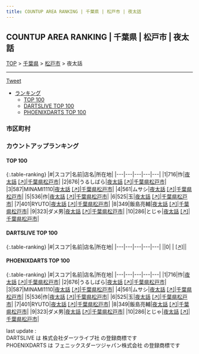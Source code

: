 ```yaml
---
title: COUNTUP AREA RANKING | 千葉県 | 松戸市 | 夜太話
---
```

## COUNTUP AREA RANKING | 千葉県 | 松戸市 | 夜太話

[TOP](/darts/rank/) > [千葉県](/darts/rank/千葉県/) > [松戸市](/darts/rank/千葉県/松戸市/) > 夜太話

___

<a href="https://twitter.com/share?ref_src=twsrc%5Etfw" data-text="COUNTUP AREA RANKING | 千葉県松戸市夜太話" class="twitter-share-button" data-hashtags="DARTSLIVE,PHOENIXDARTS,darts,ダーツ" data-show-count="false">Tweet</a>

* [ランキング](#カウントアップランキング)
    * [TOP 100](#top-100)
    * [DARTSLIVE TOP 100](#dartslive-top-100)
    * [PHOENIXDARTS TOP 100](#phoenixdarts-top-100)

### 市区町村

<ul>

</ul>

### カウントアップランキング

#### TOP 100



{:.table-ranking}
|#|スコア|名前|店名|所在地|
|---|---|---|---|---|
|1|716|<span class="rank-name-pd">怍</span>|<a href="/darts/rank/shops/93711.html">夜太話</a> <a href="https://vs.phoenixdarts.com/jp/shop/shopDetailInfo/s_93711?s_seq=93711">[↗]</a>|<a href="/darts/rank/千葉県/松戸市">千葉県松戸市</a>|
|2|676|<span class="rank-name-pd">うるしばら</span>|<a href="/darts/rank/shops/93711.html">夜太話</a> <a href="https://vs.phoenixdarts.com/jp/shop/shopDetailInfo/s_93711?s_seq=93711">[↗]</a>|<a href="/darts/rank/千葉県/松戸市">千葉県松戸市</a>|
|3|587|<span class="rank-name-pd">MINAMI1110</span>|<a href="/darts/rank/shops/93711.html">夜太話</a> <a href="https://vs.phoenixdarts.com/jp/shop/shopDetailInfo/s_93711?s_seq=93711">[↗]</a>|<a href="/darts/rank/千葉県/松戸市">千葉県松戸市</a>|
|4|561|<span class="rank-name-pd">ムサシ</span>|<a href="/darts/rank/shops/93711.html">夜太話</a> <a href="https://vs.phoenixdarts.com/jp/shop/shopDetailInfo/s_93711?s_seq=93711">[↗]</a>|<a href="/darts/rank/千葉県/松戸市">千葉県松戸市</a>|
|5|536|<span class="rank-name-pd">作</span>|<a href="/darts/rank/shops/93711.html">夜太話</a> <a href="https://vs.phoenixdarts.com/jp/shop/shopDetailInfo/s_93711?s_seq=93711">[↗]</a>|<a href="/darts/rank/千葉県/松戸市">千葉県松戸市</a>|
|6|525|<span class="rank-name-pd">玉</span>|<a href="/darts/rank/shops/93711.html">夜太話</a> <a href="https://vs.phoenixdarts.com/jp/shop/shopDetailInfo/s_93711?s_seq=93711">[↗]</a>|<a href="/darts/rank/千葉県/松戸市">千葉県松戸市</a>|
|7|401|<span class="rank-name-pd">RYUTO</span>|<a href="/darts/rank/shops/93711.html">夜太話</a> <a href="https://vs.phoenixdarts.com/jp/shop/shopDetailInfo/s_93711?s_seq=93711">[↗]</a>|<a href="/darts/rank/千葉県/松戸市">千葉県松戸市</a>|
|8|349|<span class="rank-name-pd">飯島亮輔</span>|<a href="/darts/rank/shops/93711.html">夜太話</a> <a href="https://vs.phoenixdarts.com/jp/shop/shopDetailInfo/s_93711?s_seq=93711">[↗]</a>|<a href="/darts/rank/千葉県/松戸市">千葉県松戸市</a>|
|9|323|<span class="rank-name-pd">ダメ男</span>|<a href="/darts/rank/shops/93711.html">夜太話</a> <a href="https://vs.phoenixdarts.com/jp/shop/shopDetailInfo/s_93711?s_seq=93711">[↗]</a>|<a href="/darts/rank/千葉県/松戸市">千葉県松戸市</a>|
|10|286|<span class="rank-name-pd">とじゃ</span>|<a href="/darts/rank/shops/93711.html">夜太話</a> <a href="https://vs.phoenixdarts.com/jp/shop/shopDetailInfo/s_93711?s_seq=93711">[↗]</a>|<a href="/darts/rank/千葉県/松戸市">千葉県松戸市</a>|


#### DARTSLIVE TOP 100



{:.table-ranking}
|#|スコア|名前|店名|所在地|
|---|---|---|---|---|
||0|<span class="rank-name-dl"> </span>|<a href="/darts/rank/shops/.html"></a> <a href="">[↗]</a>|<a href="/darts/rank//"></a>|


#### PHOENIXDARTS TOP 100



{:.table-ranking}
|#|スコア|名前|店名|所在地|
|---|---|---|---|---|
|1|716|<span class="rank-name-pd">怍</span>|<a href="/darts/rank/shops/93711.html">夜太話</a> <a href="https://vs.phoenixdarts.com/jp/shop/shopDetailInfo/s_93711?s_seq=93711">[↗]</a>|<a href="/darts/rank/千葉県/松戸市">千葉県松戸市</a>|
|2|676|<span class="rank-name-pd">うるしばら</span>|<a href="/darts/rank/shops/93711.html">夜太話</a> <a href="https://vs.phoenixdarts.com/jp/shop/shopDetailInfo/s_93711?s_seq=93711">[↗]</a>|<a href="/darts/rank/千葉県/松戸市">千葉県松戸市</a>|
|3|587|<span class="rank-name-pd">MINAMI1110</span>|<a href="/darts/rank/shops/93711.html">夜太話</a> <a href="https://vs.phoenixdarts.com/jp/shop/shopDetailInfo/s_93711?s_seq=93711">[↗]</a>|<a href="/darts/rank/千葉県/松戸市">千葉県松戸市</a>|
|4|561|<span class="rank-name-pd">ムサシ</span>|<a href="/darts/rank/shops/93711.html">夜太話</a> <a href="https://vs.phoenixdarts.com/jp/shop/shopDetailInfo/s_93711?s_seq=93711">[↗]</a>|<a href="/darts/rank/千葉県/松戸市">千葉県松戸市</a>|
|5|536|<span class="rank-name-pd">作</span>|<a href="/darts/rank/shops/93711.html">夜太話</a> <a href="https://vs.phoenixdarts.com/jp/shop/shopDetailInfo/s_93711?s_seq=93711">[↗]</a>|<a href="/darts/rank/千葉県/松戸市">千葉県松戸市</a>|
|6|525|<span class="rank-name-pd">玉</span>|<a href="/darts/rank/shops/93711.html">夜太話</a> <a href="https://vs.phoenixdarts.com/jp/shop/shopDetailInfo/s_93711?s_seq=93711">[↗]</a>|<a href="/darts/rank/千葉県/松戸市">千葉県松戸市</a>|
|7|401|<span class="rank-name-pd">RYUTO</span>|<a href="/darts/rank/shops/93711.html">夜太話</a> <a href="https://vs.phoenixdarts.com/jp/shop/shopDetailInfo/s_93711?s_seq=93711">[↗]</a>|<a href="/darts/rank/千葉県/松戸市">千葉県松戸市</a>|
|8|349|<span class="rank-name-pd">飯島亮輔</span>|<a href="/darts/rank/shops/93711.html">夜太話</a> <a href="https://vs.phoenixdarts.com/jp/shop/shopDetailInfo/s_93711?s_seq=93711">[↗]</a>|<a href="/darts/rank/千葉県/松戸市">千葉県松戸市</a>|
|9|323|<span class="rank-name-pd">ダメ男</span>|<a href="/darts/rank/shops/93711.html">夜太話</a> <a href="https://vs.phoenixdarts.com/jp/shop/shopDetailInfo/s_93711?s_seq=93711">[↗]</a>|<a href="/darts/rank/千葉県/松戸市">千葉県松戸市</a>|
|10|286|<span class="rank-name-pd">とじゃ</span>|<a href="/darts/rank/shops/93711.html">夜太話</a> <a href="https://vs.phoenixdarts.com/jp/shop/shopDetailInfo/s_93711?s_seq=93711">[↗]</a>|<a href="/darts/rank/千葉県/松戸市">千葉県松戸市</a>|


<div class="footer border-top border-gray-light mt-5 pt-3 text-right text-gray">
    last update : <span style="font-weight: italic" id="foot_last_modified"></span><br />
    DARTSLIVE は 株式会社ダーツライブ社 の登録商標です<br />
    PHOENIXDARTS は フェニックスダーツジャパン株式会社 の登録商標です<br />
</div>

<script src="https://cdnjs.cloudflare.com/ajax/libs/jquery.tablesorter/2.31.3/js/jquery.tablesorter.min.js" integrity="sha512-qzgd5cYSZcosqpzpn7zF2ZId8f/8CHmFKZ8j7mU4OUXTNRd5g+ZHBPsgKEwoqxCtdQvExE5LprwwPAgoicguNg==" crossorigin="anonymous" referrerpolicy="no-referrer"></script>
<link rel="stylesheet" href="https://cdnjs.cloudflare.com/ajax/libs/jquery.tablesorter/2.31.3/css/theme.default.min.css" integrity="sha512-wghhOJkjQX0Lh3NSWvNKeZ0ZpNn+SPVXX1Qyc9OCaogADktxrBiBdKGDoqVUOyhStvMBmJQ8ZdMHiR3wuEq8+w==" crossorigin="anonymous" referrerpolicy="no-referrer" />
<script>
$(function() {
    $(".table-ranking").tablesorter({sortList:[[0, 0]]});
    $("#foot_last_modified").text(formatDate(new Date(document.lastModified), 'yyyy-MM-dd HH:mm:ss'));
});
</script>

<script async src="https://platform.twitter.com/widgets.js" charset="utf-8"></script>